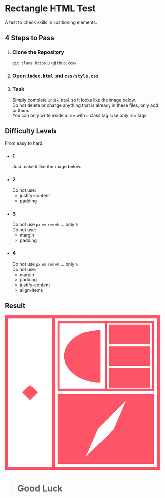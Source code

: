 # Rectangle HTML Test
A test to check skills in positioning elements.

## 4 Steps to Pass
1. ### Clone the Repository
   `git clone https://github.com/`
2. ### Open `index.html` and `css/style.css`
3. ### Task
   Simply complete `index.html` so it looks like the image below.<br>
   Do not delete or change anything that is already in these files, only add to them.<br>
   You can only write inside a `div` with `o` class tag.
   Use only `div` tags.
## Difficulty Levels
  From easy to hard.
  * ### 1 
     Just make it like the image below.
  * ### 2 
     Do not use:
     * justify-content
     * padding
  * ### 3 
     Do not use `px` `em` `rem` `vh` ... only `%`<br>
     Do not use:
     * margin
     * padding
  * ### 4 
     Do not use `px` `em` `rem` `vh` ... only `%`<br>
     Do not use:
     * margin
     * padding
     * justify-content
     * align-items

## Result
![](img/result.png)

> # Good Luck
